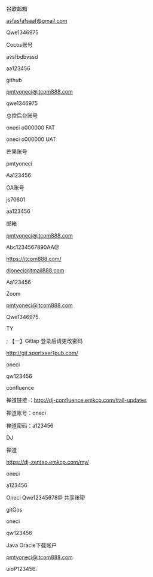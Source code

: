 谷歌邮箱

asfasfafsaaf@gmail.com

Qwe1346975



Cocos账号

avsfbdbvssd

aa123456



github

pmtyoneci@itcom888.com

qwe1346975



总控后台账号

oneci o000000 FAT

oneci o000000 UAT



芒果账号

pmtyoneci

Aa123456



OA账号

js70601

aa123456



邮箱

pmtyoneci@itcom888.com

Abc1234567890AA@

https://itcom888.com/



djoneci@itmail888.com

Aa123456



Zoom

pmtyoneci@itcom888.com

Qwe1346975.





TY

; 【一】Gitlap   登录后请更改密码

http://git.sportxxxr1pub.com/



oneci

qw123456





confluence

禅道链接 ：http://dj-confluence.emkcp.com/#all-updates

禅道账号：oneci

禅道密码：a123456





DJ

禅道

https://dj-zentao.emkcp.com/my/

oneci

a123456



Oneci  Qwe12345678@
共享账密



gitGos

oneci

qw123456





Java Oracle下载账户

pmtyoneci@itcom888.com

uioP123456.